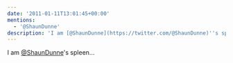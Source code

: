 ```yaml
---
date: '2011-01-11T13:01:45+00:00'
mentions:
  - '@ShaunDunne'
description: 'I am [@ShaunDunne](https://twitter.com/@ShaunDunne)''s spleen...'
---
```

I am [@ShaunDunne](https://twitter.com/@ShaunDunne)'s spleen...
